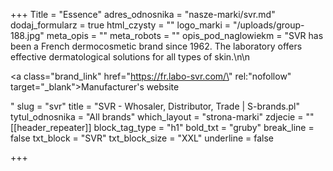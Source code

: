 +++
Title = "Essence"
adres_odnosnika = "nasze-marki/svr.md"
dodaj_formularz = true
html_czysty = ""
logo_marki = "/uploads/group-188.jpg"
meta_opis = ""
meta_robots = ""
opis_pod_naglowiekm = "SVR has been a French dermocosmetic brand since 1962. The laboratory offers effective dermatological solutions for all types of skin.\n\n    <p><a class=\"brand_link\" href=\"https://fr.labo-svr.com/\" rel:\"nofollow\" target=\"_blank\">Manufacturer's website</a></p>"
slug = "svr"
title = "SVR - Whosaler, Distributor, Trade | S-brands.pl"
tytul_odnosnika = "All brands"
which_layout = "strona-marki"
zdjecie = ""
[[header_repeater]]
block_tag_type = "h1"
bold_txt = "gruby"
break_line = false
txt_block = "SVR"
txt_block_size = "XXL"
underline = false

+++
